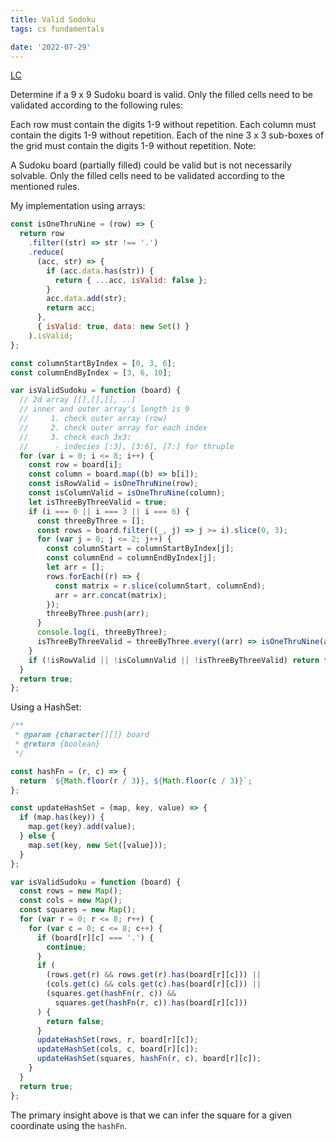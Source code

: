 ```yaml
---
title: Valid Sodoku
tags: cs fundamentals

date: '2022-07-29'
---
```


[LC](https://leetcode.com/problems/valid-sudoku/)

Determine if a 9 x 9 Sudoku board is valid. Only the filled cells need to be validated according to the following rules:

Each row must contain the digits 1-9 without repetition.
Each column must contain the digits 1-9 without repetition.
Each of the nine 3 x 3 sub-boxes of the grid must contain the digits 1-9 without repetition.
Note:

A Sudoku board (partially filled) could be valid but is not necessarily solvable.
Only the filled cells need to be validated according to the mentioned rules.

My implementation using arrays:

```javascript
const isOneThruNine = (row) => {
  return row
    .filter((str) => str !== '.')
    .reduce(
      (acc, str) => {
        if (acc.data.has(str)) {
          return { ...acc, isValid: false };
        }
        acc.data.add(str);
        return acc;
      },
      { isValid: true, data: new Set() }
    ).isValid;
};

const columnStartByIndex = [0, 3, 6];
const columnEndByIndex = [3, 6, 10];

var isValidSudoku = function (board) {
  // 2d array [[],[],[], ..]
  // inner and outer array's length is 9
  //     1. check outer array (row)
  //     2. check outer array for each index
  //     3. check each 3x3:
  //      - indecies [:3], [3:6], [7:] for thruple
  for (var i = 0; i <= 8; i++) {
    const row = board[i];
    const column = board.map((b) => b[i]);
    const isRowValid = isOneThruNine(row);
    const isColumnValid = isOneThruNine(column);
    let isThreeByThreeValid = true;
    if (i === 0 || i === 3 || i === 6) {
      const threeByThree = [];
      const rows = board.filter((_, j) => j >= i).slice(0, 3);
      for (var j = 0; j <= 2; j++) {
        const columnStart = columnStartByIndex[j];
        const columnEnd = columnEndByIndex[j];
        let arr = [];
        rows.forEach((r) => {
          const matrix = r.slice(columnStart, columnEnd);
          arr = arr.concat(matrix);
        });
        threeByThree.push(arr);
      }
      console.log(i, threeByThree);
      isThreeByThreeValid = threeByThree.every((arr) => isOneThruNine(arr));
    }
    if (!isRowValid || !isColumnValid || !isThreeByThreeValid) return false;
  }
  return true;
};
```

Using a HashSet:

```javascript
/**
 * @param {character[][]} board
 * @return {boolean}
 */

const hashFn = (r, c) => {
  return `${Math.floor(r / 3)}, ${Math.floor(c / 3)}`;
};

const updateHashSet = (map, key, value) => {
  if (map.has(key)) {
    map.get(key).add(value);
  } else {
    map.set(key, new Set([value]));
  }
};

var isValidSudoku = function (board) {
  const rows = new Map();
  const cols = new Map();
  const squares = new Map();
  for (var r = 0; r <= 8; r++) {
    for (var c = 0; c <= 8; c++) {
      if (board[r][c] === '.') {
        continue;
      }
      if (
        (rows.get(r) && rows.get(r).has(board[r][c])) ||
        (cols.get(c) && cols.get(c).has(board[r][c])) ||
        (squares.get(hashFn(r, c)) &&
          squares.get(hashFn(r, c)).has(board[r][c]))
      ) {
        return false;
      }
      updateHashSet(rows, r, board[r][c]);
      updateHashSet(cols, c, board[r][c]);
      updateHashSet(squares, hashFn(r, c), board[r][c]);
    }
  }
  return true;
};
```

The primary insight above is that we can infer the square for a given coordinate using the `hashFn`.
